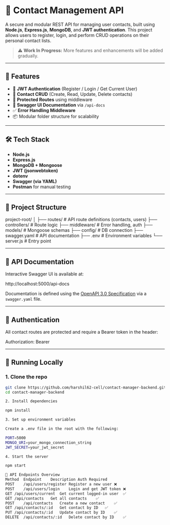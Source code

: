 # 📇 Contact Management API

A secure and modular REST API for managing user contacts, built using **Node.js**, **Express.js**, **MongoDB**, and **JWT authentication**. This project allows users to register, login, and perform CRUD operations on their personal contact lists.

> ⚠️ **Work In Progress:** More features and enhancements will be added gradually.

---

## 🚀 Features

- 🔐 **JWT Authentication** (Register / Login / Get Current User)
- 📇 **Contact CRUD** (Create, Read, Update, Delete contacts)
- 🧰 **Protected Routes** using middleware
- 📄 **Swagger UI Documentation** via `/api-docs`
- ✅ **Error Handling Middleware**
- 📦 Modular folder structure for scalability

---

## 🛠️ Tech Stack

- **Node.js**
- **Express.js**
- **MongoDB + Mongoose**
- **JWT (jsonwebtoken)**
- **dotenv**
- **Swagger (via YAML)**
- **Postman** for manual testing

---

## 📂 Project Structure

project-root/
│
├── routes/ # API route definitions (contacts, users)
├── controllers/ # Route logic
├── middleware/ # Error handling, auth
├── models/ # Mongoose schemas
├── config/ # DB connection
├── swagger.yaml # API documentation
├── .env # Environment variables
└── server.js # Entry point


---

## 📖 API Documentation

Interactive Swagger UI is available at:

http://localhost:5000/api-docs


Documentation is defined using the [OpenAPI 3.0 Specification](https://swagger.io/specification/) via a `swagger.yaml` file.

---

## 🔐 Authentication

All contact routes are protected and require a Bearer token in the header:

Authorization: Bearer <your-token>


---

## 🧪 Running Locally

### 1. Clone the repo

```bash
git clone https://github.com/harshil62-cell/contact-manager-backend.git
cd contact-manager-backend

2. Install dependencies

npm install

3. Set up environment variables

Create a .env file in the root with the following:

PORT=5000
MONGO_URI=your_mongo_connection_string
JWT_SECRET=your_jwt_secret

4. Start the server

npm start

📌 API Endpoints Overview
Method	Endpoint	Description	Auth Required
POST	/api/users/register	Register a new user	❌
POST	/api/users/login	Login and get JWT token	❌
GET	/api/users/current	Get current logged-in user	✅
GET	/api/contacts	Get all contacts	✅
POST	/api/contacts	Create a new contact	✅
GET	/api/contacts/:id	Get contact by ID	✅
PUT	/api/contacts/:id	Update contact by ID	✅
DELETE	/api/contacts/:id	Delete contact by ID	✅
